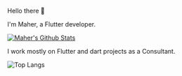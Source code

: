 Hello there :wave: 

I'm Maher, a Flutter developer.

[![Maher's Github Stats](https://github-readme-stats-git-masterorgs-github-readme-stats-team.vercel.app/api?username=maherjaafar&count_private=true&theme=dark&show_icons=true&include_orgs=true )]()

I work mostly on Flutter and dart projects as a Consultant.

![Top Langs](https://github-readme-stats-git-masterorgs-github-readme-stats-team.vercel.app/api/top-langs/?username=maherjaafar&layout=compat&theme=dark&include_orgs=true&langs_count=6)
